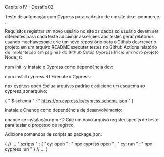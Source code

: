 Capítulo IV - Desafio 02

Teste de automação com Cypress para cadastro de um site de e-commerce .

Requisitos
registrar um novo usuário no site
os dados do usuário devem ser diferentes para cada teste
adicionar asserções aos testes
gerar relatórios usando mochawesome
crie um novo repositório para o Github
descrever o projeto em um arquivo README
executar testes no Github Actions
relatório de implantação em páginas do Github
Setup Cypress
Inicie um novo projeto Node.js:

  npm init -y
Instale o Cypress como dependência dev:

  npm install cypress -D
Execute o Cypress:

  npx cypress open
Exclua arquivos padrão e adicione um esquema ao cypress.jsonarquivo:

{
   " $ schema " : " https://on.cypress.io/cypress.schema.json " 
}

Instale o Chance como dependência de desenvolvimento:

  chance de instalação npm -D
Crie um novo arquivo register.spec.js de teste para testar o processo de registro.

Adicione comandos de scripts ao package.json:

{
   // ... 
  " scripts " : {
     " cy: open " : " npx cypress open " ,
     " cy: run " : " npx cypress run "
  }
  // ... 
}


